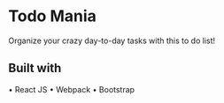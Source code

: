 # Todo Mania

Organize your crazy day-to-day tasks with this to do list!



## Built with
• React JS
• Webpack
• Bootstrap
